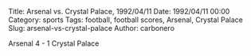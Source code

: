 Title: Arsenal vs. Crystal Palace, 1992/04/11
Date: 1992/04/11 00:00
Category: sports
Tags: football, football scores, Arsenal, Crystal Palace
Slug: arsenal-vs-crystal-palace
Author: carbonero


Arsenal 4 - 1 Crystal Palace
